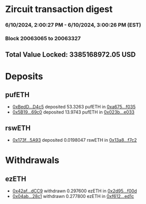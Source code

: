 # Zircuit transaction digest
### 6/10/2024, 2:00:27 PM - 6/10/2024, 3:00:26 PM (EST)
### Block 20063065 to 20063327

## Total Value Locked: 3385168972.05 USD

# Deposits
## pufETH
- [0xBedD...D4c5](https://etherscan.io/address/0xBedD3152b05C6f2FF253D06384aE550b9f53D4c5) deposited 53.3263 pufETH in [0xa675...f035](https://etherscan.io/tx/0xBedD3152b05C6f2FF253D06384aE550b9f53D4c5)
- [0x5B19...69c0](https://etherscan.io/address/0x5B191F5A2b4A867c4eD71858dacCc51FC59c69c0) deposited 13.9743 pufETH in [0x023b...e033](https://etherscan.io/tx/0x5B191F5A2b4A867c4eD71858dacCc51FC59c69c0)
## rswETH
- [0x173f...5A93](https://etherscan.io/address/0x173fc69FA4Ad0a3D5bc24ea794DdA372A5935A93) deposited 0.0198047 rswETH in [0x13a8...f7c2](https://etherscan.io/tx/0x173fc69FA4Ad0a3D5bc24ea794DdA372A5935A93)
# Withdrawals
## ezETH
- [0x42af...dCC9](https://etherscan.io/address/0x42af3e5005C42CfB7ac84af93e75d1268826dCC9) withdrawn 0.297600 ezETH in [0x2d95...f00d](https://etherscan.io/tx/0x42af3e5005C42CfB7ac84af93e75d1268826dCC9)
- [0x04ab...28c1](https://etherscan.io/address/0x04ab41605BF1943baEbE2a8eacBD2a3f0F1B28c1) withdrawn 0.277800 ezETH in [0xf612...ed1c](https://etherscan.io/tx/0x04ab41605BF1943baEbE2a8eacBD2a3f0F1B28c1)
